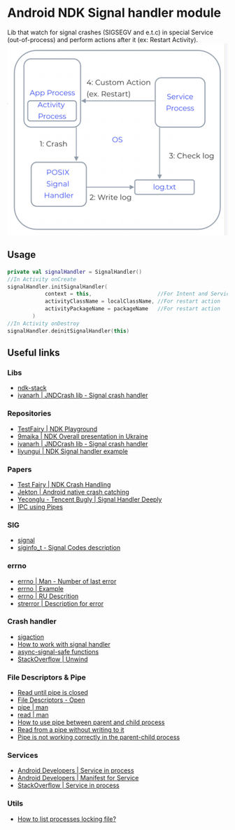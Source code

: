 # Android NDK Signal handler module
Lib that watch for signal crashes (SIGSEGV and e.t.c) in special Service (out-of-process) and perform actions after it (ex: Restart Activity).
![alt text](img/architecture.png "Signal handler architecture")
## Usage
```kotlin
private val signalHandler = SignalHandler()
//In Activity onCreate
signalHandler.initSignalHandler(
            context = this,                     //For Intent and Service creation only
            activityClassName = localClassName, //For restart action
            activityPackageName = packageName   //For restart action
        )
//In Activity onDestroy
signalHandler.deinitSignalHandler(this)
```
## Useful links
### Libs
- [ndk-stack](https://developer.android.com/ndk/guides/ndk-stack)
- [ivanarh | JNDCrash lib - Signal crash handler](https://github.com/ivanarh/jndcrash)
### Repositories
- [TestFairy | NDK Playground](https://github.com/testfairy-blog/NdkPlayground)
- [9majka | NDK Overall presentation in Ukraine](https://github.com/9majka/NDK_presentation)
- [ivanarh | JNDCrash lib - Signal crash handler](https://github.com/ivanarh/jndcrash)
- [liyungui | NDK Signal handler example](https://github.com/liyungui/liyungui.github.io/blob/e7bac51dc082ab4f14b2742db5f5259dda1dbe0b/source/_posts/NDK/Native%E5%B4%A9%E6%BA%83%E6%8D%95%E8%8E%B7.md)
### Papers
- [Test Fairy | NDK Crash Handling](https://testfairy.com/blog/ndk-crash-handling/)
- [Jekton | Android native crash catching](https://jekton.github.io/2019/04/06/native-crash-catching/)
- [Yeconglu - Tencent Bugly | Signal Handler Deeply](https://mp.weixin.qq.com/s/g-WzYF3wWAljok1XjPoo7w?)
- [IPC using Pipes](https://medium.com/@jain.sm/ipc-using-pipes-f5daaf27fb44)
### SIG
- [signal](https://man7.org/linux/man-pages/man7/signal.7.html)
- [siginfo_t - Signal Codes description](https://www.mkssoftware.com/docs/man5/siginfo_t.5.asp#Signal_Codes)
### errno
- [errno | Man - Number of last error](https://man7.org/linux/man-pages/man3/errno.3.html)
- [errno | Example](https://en.cppreference.com/w/cpp/error/errno)
- [errno | RU Descrition](https://ru.wikipedia.org/wiki/Errno.h)
- [strerror | Description for error](https://man7.org/linux/man-pages/man3/strerror.3.html)
### Crash handler
- [sigaction](https://man7.org/linux/man-pages/man2/sigaction.2.html)
- [How to work with signal handler](https://stackoverflow.com/questions/2663456/how-to-write-a-signal-handler-to-catch-sigsegv)
- [async-signal-safe functions](https://man7.org/linux/man-pages/man7/signal-safety.7.html)
- [StackOverflow | Unwind](https://stackoverflow.com/questions/18017222/android-unwind-backtrace-inside-sigaction/30515756#30515756)
### File Descriptors & Pipe
- [Read until pipe is closed](https://unix.stackexchange.com/questions/397553/read-until-pipe-is-closed)
- [File Descriptors - Open](https://man7.org/linux/man-pages/man2/open.2.html)
- [pipe | man](https://man7.org/linux/man-pages/man2/pipe.2.html)
- [read | man](https://man7.org/linux/man-pages/man2/read.2.html)
- [How to use pipe between parent and child process](https://stackoverflow.com/questions/54505699/how-to-use-pipe-between-parent-and-child-process-after-call-to-popen)
- [Read from a pipe without writing to it](https://stackoverflow.com/questions/54619208/what-happens-when-i-try-to-read-from-a-pipe-without-writing-to-it)
- [Pipe is not working correctly in the parent-child process](https://stackoverflow.com/questions/24431553/pipe-is-not-working-correctly-in-the-parent-child-process)
### Services
- [Android Developers | Service in process](https://developer.android.com/guide/components/services?hl=ru#java)
- [Android Developers | Manifest for Service](https://developer.android.com/guide/topics/manifest/service-element.html#proc)
- [StackOverflow | Service in process](https://stackoverflow.com/questions/22514373/start-a-service-in-a-separate-process-android)
### Utils
- [How to list processes locking file?](https://unix.stackexchange.com/questions/85994/how-to-list-processes-locking-file)
